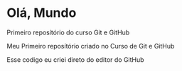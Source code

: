 # Olá, Mundo
 Primeiro reposítório do curso Git e GitHub

Meu Primeiro reposítório criado no Curso de Git e GitHub

Esse codigo eu criei direto do editor do GitHub
